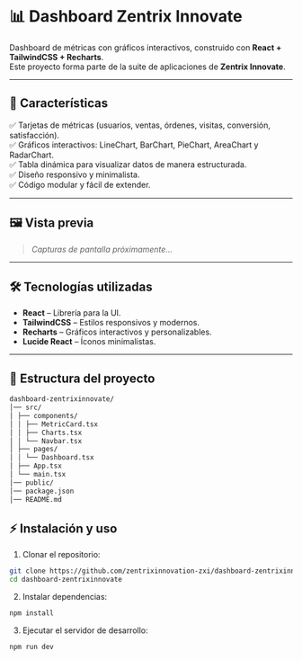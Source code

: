 # 📊 Dashboard Zentrix Innovate

Dashboard de métricas con gráficos interactivos, construido con **React + TailwindCSS + Recharts**.  
Este proyecto forma parte de la suite de aplicaciones de **Zentrix Innovate**.

---

## 🚀 Características

✅ Tarjetas de métricas (usuarios, ventas, órdenes, visitas, conversión, satisfacción).  
✅ Gráficos interactivos: LineChart, BarChart, PieChart, AreaChart y RadarChart.  
✅ Tabla dinámica para visualizar datos de manera estructurada.  
✅ Diseño responsivo y minimalista.  
✅ Código modular y fácil de extender.

---

## 🖼️ Vista previa

> _Capturas de pantalla próximamente..._

---

## 🛠️ Tecnologías utilizadas

- **React** – Librería para la UI.
- **TailwindCSS** – Estilos responsivos y modernos.
- **Recharts** – Gráficos interactivos y personalizables.
- **Lucide React** – Íconos minimalistas.

---

## 📂 Estructura del proyecto

```bash
dashboard-zentrixinnovate/
│── src/
│ ├── components/
│ │ ├── MetricCard.tsx
│ │ ├── Charts.tsx
│ │ └── Navbar.tsx
│ ├── pages/
│ │ └── Dashboard.tsx
│ ├── App.tsx
│ └── main.tsx
│── public/
│── package.json
│── README.md
```

## ⚡ Instalación y uso

1. Clonar el repositorio:
```bash
git clone https://github.com/zentrixinnovation-zxi/dashboard-zentrixinnovate.git
cd dashboard-zentrixinnovate
```

2. Instalar dependencias:
```bash
npm install
```

3. Ejecutar el servidor de desarrollo:
```bash
npm run dev
```
